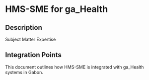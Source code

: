 # HMS-SME for ga_Health

## Description

Subject Matter Expertise

## Integration Points

This document outlines how HMS-SME is integrated with ga_Health systems in Gabon.
